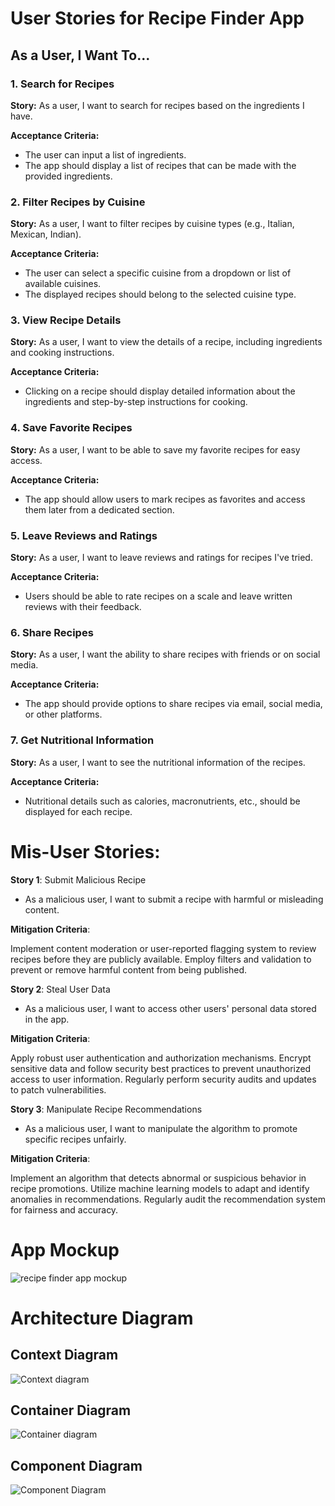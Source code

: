# User Stories for Recipe Finder App

## As a User, I Want To...

### 1. Search for Recipes
**Story:** As a user, I want to search for recipes based on the ingredients I have.

**Acceptance Criteria:**
- The user can input a list of ingredients.
- The app should display a list of recipes that can be made with the provided ingredients.

### 2. Filter Recipes by Cuisine
**Story:** As a user, I want to filter recipes by cuisine types (e.g., Italian, Mexican, Indian).

**Acceptance Criteria:**
- The user can select a specific cuisine from a dropdown or list of available cuisines.
- The displayed recipes should belong to the selected cuisine type.

### 3. View Recipe Details
**Story:** As a user, I want to view the details of a recipe, including ingredients and cooking instructions.

**Acceptance Criteria:**
- Clicking on a recipe should display detailed information about the ingredients and step-by-step instructions for cooking.

### 4. Save Favorite Recipes
**Story:** As a user, I want to be able to save my favorite recipes for easy access.

**Acceptance Criteria:**
- The app should allow users to mark recipes as favorites and access them later from a dedicated section.

### 5. Leave Reviews and Ratings
**Story:** As a user, I want to leave reviews and ratings for recipes I've tried.

**Acceptance Criteria:**
- Users should be able to rate recipes on a scale and leave written reviews with their feedback.

### 6. Share Recipes
**Story:** As a user, I want the ability to share recipes with friends or on social media.

**Acceptance Criteria:**
- The app should provide options to share recipes via email, social media, or other platforms.

### 7. Get Nutritional Information
**Story:** As a user, I want to see the nutritional information of the recipes.

**Acceptance Criteria:**
- Nutritional details such as calories, macronutrients, etc., should be displayed for each recipe.

# Mis-User Stories:

**Story 1**: Submit Malicious Recipe
- As a malicious user, I want to submit a recipe with harmful or misleading content.

**Mitigation Criteria**:

Implement content moderation or user-reported flagging system to review recipes before they are publicly available.
Employ filters and validation to prevent or remove harmful content from being published.

**Story 2**: Steal User Data
- As a malicious user, I want to access other users' personal data stored in the app.

**Mitigation Criteria**:

Apply robust user authentication and authorization mechanisms.
Encrypt sensitive data and follow security best practices to prevent unauthorized access to user information.
Regularly perform security audits and updates to patch vulnerabilities.

**Story 3**: Manipulate Recipe Recommendations
- As a malicious user, I want to manipulate the algorithm to promote specific recipes unfairly.

**Mitigation Criteria**:

Implement an algorithm that detects abnormal or suspicious behavior in recipe promotions.
Utilize machine learning models to adapt and identify anomalies in recommendations.
Regularly audit the recommendation system for fairness and accuracy.

# App Mockup
![recipe finder app mockup](https://github.com/Graceevah/Recipe-Finder-app/assets/129107955/fa1cfec3-c5aa-4def-a846-c80890bb4788)

# Architecture Diagram
## Context Diagram
![Context diagram](https://github.com/Graceevah/Recipe-Finder-app/assets/129107955/c4dc4454-8bbe-4d0c-90eb-a873aeb1670e)

## Container Diagram
![Container diagram](https://github.com/Graceevah/Recipe-Finder-app/assets/129107955/1b6bdaf0-0428-4c81-8744-6b766b56c9ae)

## Component Diagram
![Component Diagram](https://github.com/Graceevah/Recipe-Finder-app/assets/129107955/3b540050-a3e3-4988-b6d3-69ca0bfe2deb)



